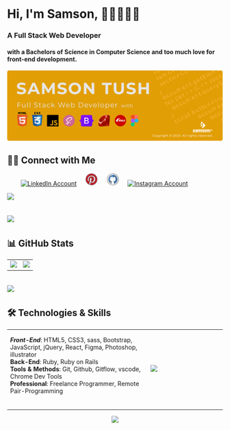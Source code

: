 # Hi, I'm Samson, 👋🏾👨🏾‍💻
### A Full Stack Web Developer 
#### with a Bachelors of Science in Computer Science and too much love for front-end development.
<img src="images/banner.png" alt="Samson Mbaziira github banner" width="auto"/>

## 🤝🏻 Connect with Me

&nbsp; &nbsp; &nbsp; &nbsp;
<a href="https://github.com/SamTush"><img src="https://res.cloudinary.com/neontuts/image/upload/v1659228895/Icons/linkedin_xaaedy.png" title="LinkedIn | Samson mbaziira" alt="LinkedIn Account" width="30"/></a>
&nbsp; &nbsp;
<a href="https://www.pinterest.com/samsonTm/"><img src="images/pinterest.png" title="Pinterest | Mbaziira Samson" alt="Pinterest Account" width="30"/></a>
&nbsp; &nbsp;
<a href="https://github.com/SamTush"><img src="images/github.png" title="github | Mbaziira Samson" alt="github Account" width="30"/></a>
&nbsp; &nbsp;
<a href="https://www.instagram.com/samsomtm/"><img src="https://res.cloudinary.com/neontuts/image/upload/v1659228895/Icons/instagram_amcnyc.png" title="Instagram | Samson tush" alt="Instagram Account" width="30"/></a>

![](https://komarev.com/ghpvc/?username=SamTush&label=PROFILE+VISITS&style=for-the-badge&color=3c84d9)

<h2><img src="./borderseparator.gif"/></h2>

 ## 📊 GitHub Stats
  
<div margin-left="100"><table><tr><td width="50%" margin-left="100"><img src="https://github-readme-streak-stats.herokuapp.com?user=samtush&hide_border=true&ring=fb8c00&sideNums=ffffff&stroke=ffffff&background=000000&sideLabels=ffffff&dates=ffffff&fire=fb8c00&currStreakLabel=fb8c00&currStreakNum=ffffff&date_format=M%20j%5B%2C%20Y%5D"></td><td width="50%"><img src="https://github-readme-stats.vercel.app/api?username=samtush&show_icons=true&hide_border=true&title_color=ffffff&icon_color=fb8c00&text_color=939393&bg_color=000000"></td></tr></table></div>

<h2><img src="./borderseparator.gif"/></h2>

  ## 🛠 Technologies & Skills
  
  <div align="center"><table><tr>
 <td width="65%">
  
  ***Front-End***: HTML5, CSS3, sass, Bootstrap, JavaScript, jQuery, React, Figma, Photoshop, illustrator<br>
  **Back-End**: Ruby, Ruby on Rails <br>
  **Tools & Methods**: Git, Github, Gitflow, vscode, Chrome Dev Tools <br>
  **Professional**: Freelance Programmer, Remote Pair-Programming <br><br>
  
 </td>
 <td width="35%"><img src="https://github-readme-stats.vercel.app/api/top-langs/?username=SamTush&layout=compact&theme=dark&hide_border=true"></td></tr></table></div>
  
<p align="center">
  <a href="https://skillicons.dev">
    <img src="https://skillicons.dev/icons?i=html,css,sass,bootstrap,js,jquery,figma,ps,ai,ruby,rails,git,github,githubactions,vscode" />
</a>
</p>







